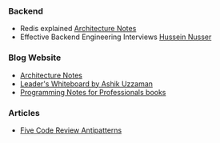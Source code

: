 
### Backend

- Redis explained [Architecture Notes](https://architecturenotes.co/redis/)
- Effective Backend Engineering Interviews [Hussein Nusser](https://medium.com/@hnasr/i-ask-this-question-to-every-backend-engineer-i-interview-8dd972648bb8)

### Blog Website
- [Architecture Notes](https://architecturenotes.co/)
- [Leader's Whiteboard by Ashik Uzzaman](https://ashikuzzaman.com/)
- [Programming Notes for Professionals books
](https://books.goalkicker.com/)

### Articles
- [Five Code Review Antipatterns](https://blogs.oracle.com/javamagazine/post/five-code-review-antipatterns)